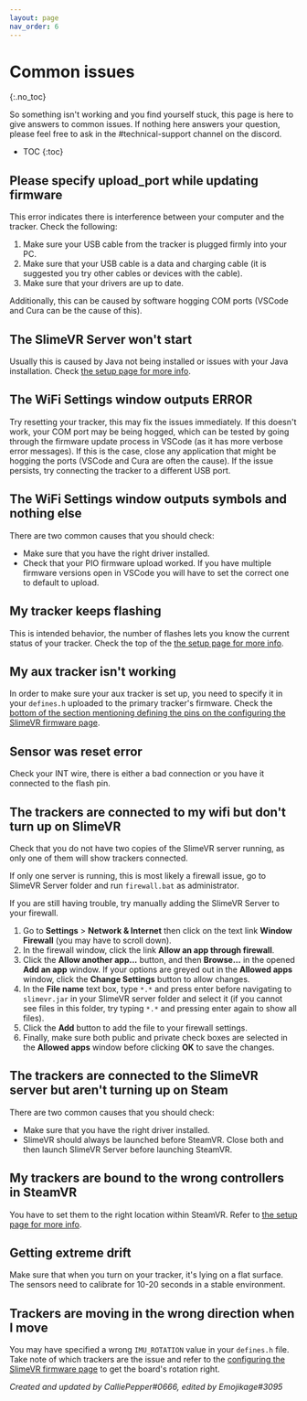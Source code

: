 ```yaml
---
layout: page
nav_order: 6
---
```


# Common issues
{:.no_toc}

So something isn't working and you find yourself stuck, this page is here to give answers to common issues. If nothing here answers your question, please feel free to ask in the #technical-support channel on the discord.

* TOC
{:toc}

## Please specify upload_port while updating firmware

This error indicates there is interference between your computer and the tracker. Check the following:
1. Make sure your USB cable from the tracker is plugged firmly into your PC.
1. Make sure that your USB cable is a data and charging cable (it is suggested you try other cables or devices with the cable).
1. Make sure that your drivers are up to date. 

Additionally, this can be caused by software hogging COM ports (VSCode and Cura can be the cause of this).

## The SlimeVR Server won't start

Usually this is caused by Java not being installed or issues with your Java installation. Check [the setup page for more info](slimevr-setup.md#install-java).

## The WiFi Settings window outputs ERROR

Try resetting your tracker, this may fix the issues immediately. If this doesn't work, your COM port may be being hogged, which can be tested by going through the firmware update process in VSCode (as it has more verbose error messages). If this is the case, close any application that might be hogging the ports (VSCode and Cura are often the cause). If the issue persists, try connecting the tracker to a different USB port.

## The WiFi Settings window outputs symbols and nothing else

There are two common causes that you should check:
- Make sure that you have the right driver installed.
- Check that your PIO firmware upload worked. If you have multiple firmware versions open in VSCode you will have to set the correct one to default to upload.

## My tracker keeps flashing

This is intended behavior, the number of flashes lets you know the current status of your tracker. Check the top of the [the setup page for more info](slimevr-setup.md#readiness-checklist).

## My aux tracker isn't working

In order to make sure your aux tracker is set up, you need to specify it in your `defines.h` uploaded to the primary tracker's firmware. Check the [bottom of the section mentioning defining the pins on the configuring the SlimeVR firmware page](configuring_project.md#define-pins-of-the-selected-board).

## Sensor was reset error

Check your INT wire, there is either a bad connection or you have it connected to the flash pin.

## The trackers are connected to my wifi but don't turn up on SlimeVR

Check that you do not have two copies of the SlimeVR server running, as only one of them will show trackers connected.

If only one server is running, this is most likely a firewall issue, go to SlimeVR Server folder and run `firewall.bat` as administrator.

If you are still having trouble, try manually adding the SlimeVR Server to your firewall.

1. Go to **Settings** > **Network & Internet** then click on the text link **Window Firewall** (you may have to scroll down).
1. In the firewall window, click the link **Allow an app through firewall**.
1. Click the **Allow another app...** button, and then **Browse...** in the opened **Add an app** window. If your options are greyed out in the **Allowed apps** window, click the **Change Settings** button to allow changes.
1. In the **File name** text box, type `*.*` and press enter before navigating to `slimevr.jar` in your SlimeVR server folder and select it (if you cannot see files in this folder, try typing `*.*` and pressing enter again to show all files).
1. Click the **Add** button to add the file to your firewall settings.
1. Finally, make sure both public and private check boxes are selected in the **Allowed apps** window before clicking **OK** to save the changes.

## The trackers are connected to the SlimeVR server but aren't turning up on Steam

There are two common causes that you should check:
- Make sure that you have the right driver installed.
- SlimeVR should always be launched before SteamVR. Close both and then launch SlimeVR Server before launching SteamVR.

## My trackers are bound to the wrong controllers in SteamVR

You have to set them to the right location within SteamVR. Refer to [the setup page for more info](slimevr-setup.md#configure-proportions-and-trackers).

## Getting extreme drift

Make sure that when you turn on your tracker, it's lying on a flat surface. The sensors need to calibrate for 10-20 seconds in a stable environment.

## Trackers are moving in the wrong direction when I move

You may have specified a wrong `IMU_ROTATION` value in your `defines.h` file. Take note of which trackers are the issue and refer to the [configuring the SlimeVR firmware page](configuring_project.md#adjust-board-rotation) to get the board's rotation right.

*Created and updated by CalliePepper#0666, edited by Emojikage#3095*
